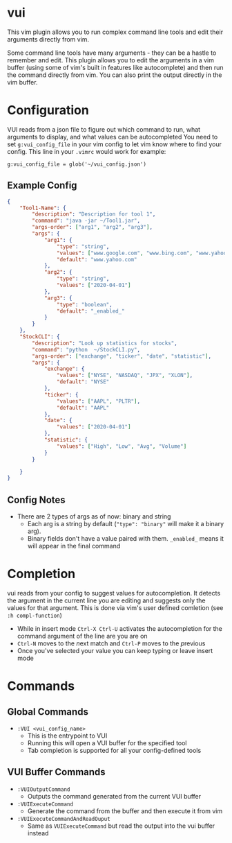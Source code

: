 # vui
This vim plugin allows you to run complex command line tools and edit their arguments directly from vim.

Some command line tools have many arguments - they can be a hastle to remember and edit. This plugin allows you to edit the arguments in a vim buffer (using some of vim's built in features like autocomplete) and then run the command directly from vim. You can also print the output directly in the vim buffer.

# Configuration
VUI reads from a json file to figure out which command to run, what arguments to display, and what values can be autocompleted
You need to set `g:vui_config_file` in your vim config to let vim know where to find your config. This line in your `.vimrc` would work for example:
``` vim-script
g:vui_config_file = glob('~/vui_config.json')
```
## Example Config
``` json
{
    "Tool1-Name": {
        "description": "Description for tool 1",
        "command": "java -jar ~/Tool1.jar",
        "args-order": ["arg1", "arg2", "arg3"],
        "args": {
            "arg1": {
                "type": "string",
                "values": ["www.google.com", "www.bing.com", "www.yahoo.com"],
                "default": "www.yahoo.com"
            },
            "arg2": {
                "type": "string",
                "values": ["2020-04-01"]
            },
            "arg3": {
                "type": "boolean",
                "default": "_enabled_"
            }
        }
    },
    "StockCLI": {
        "description": "Look up statistics for stocks",
        "command": "python  ~/StockCLI.py",
        "args-order": ["exchange", "ticker", "date", "statistic"],
        "args": {
            "exchange": {
                "values": ["NYSE", "NASDAQ", "JPX", "XLON"],
                "default": "NYSE"
            },
            "ticker": {
                "values": ["AAPL", "PLTR"],
                "default": "AAPL"
            },
            "date": {
                "values": ["2020-04-01"]
            },
            "statistic": {
                "values": ["High", "Low", "Avg", "Volume"]
            }
        }

    }
}
```
## Config Notes
- There are 2 types of args as of now: binary and string
    - Each arg is a string by default (`"type": "binary"` will make it a binary arg).
    - Binary fields don't have a value paired with them. `_enabled_` means it will appear in the final command

# Completion
vui reads from your config to suggest values for autocompletion. It detects the argument in the current line you are editing and suggests only the values for that argument. This is done via vim's user defined comletion (see `:h compl-function`)

- While in insert mode `Ctrl-X Ctrl-U` activates the autocompletion for the command argument of the line are you are on
- `Ctrl-N` moves to the *n*ext match and `Ctrl-P` moves to the *p*revious
- Once you've selected your value you can keep typing or leave insert mode

# Commands
## Global Commands
- `:VUI <vui_config_name>`
    - This is the entrypoint to VUI
    - Running this will open a VUI buffer for the specified tool
    - Tab completion is supported for all your config-defined tools
## VUI Buffer Commands
- `:VUIOutputCommand`
    - Outputs the command generated from the current VUI buffer
- `:VUIExecuteCommand`
    - Generate the command from the buffer and then execute it from vim
- `:VUIExecuteCommandAndReadOuput`
    - Same as `VUIExecuteCommand` but read the output into the vui buffer instead
